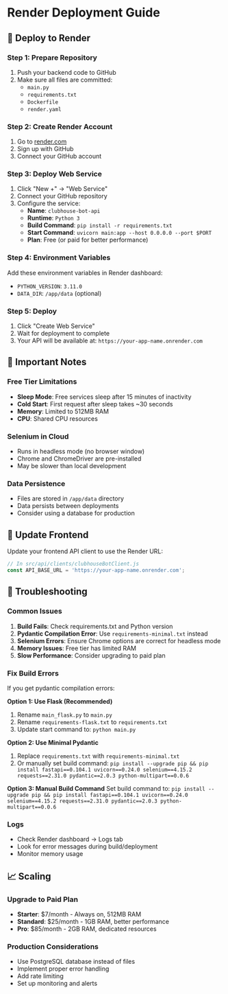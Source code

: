 # Render Deployment Guide

## 🚀 Deploy to Render

### Step 1: Prepare Repository
1. Push your backend code to GitHub
2. Make sure all files are committed:
   - `main.py`
   - `requirements.txt`
   - `Dockerfile`
   - `render.yaml`

### Step 2: Create Render Account
1. Go to [render.com](https://render.com)
2. Sign up with GitHub
3. Connect your GitHub account

### Step 3: Deploy Web Service
1. Click "New +" → "Web Service"
2. Connect your GitHub repository
3. Configure the service:
   - **Name**: `clubhouse-bot-api`
   - **Runtime**: `Python 3`
   - **Build Command**: `pip install -r requirements.txt`
   - **Start Command**: `uvicorn main:app --host 0.0.0.0 --port $PORT`
   - **Plan**: Free (or paid for better performance)

### Step 4: Environment Variables
Add these environment variables in Render dashboard:
- `PYTHON_VERSION`: `3.11.0`
- `DATA_DIR`: `/app/data` (optional)

### Step 5: Deploy
1. Click "Create Web Service"
2. Wait for deployment to complete
3. Your API will be available at: `https://your-app-name.onrender.com`

## 🔧 Important Notes

### Free Tier Limitations
- **Sleep Mode**: Free services sleep after 15 minutes of inactivity
- **Cold Start**: First request after sleep takes ~30 seconds
- **Memory**: Limited to 512MB RAM
- **CPU**: Shared CPU resources

### Selenium in Cloud
- Runs in headless mode (no browser window)
- Chrome and ChromeDriver are pre-installed
- May be slower than local development

### Data Persistence
- Files are stored in `/app/data` directory
- Data persists between deployments
- Consider using a database for production

## 🔄 Update Frontend

Update your frontend API client to use the Render URL:

```javascript
// In src/api/clients/clubhouseBotClient.js
const API_BASE_URL = 'https://your-app-name.onrender.com';
```

## 🐛 Troubleshooting

### Common Issues
1. **Build Fails**: Check requirements.txt and Python version
2. **Pydantic Compilation Error**: Use `requirements-minimal.txt` instead
3. **Selenium Errors**: Ensure Chrome options are correct for headless mode
4. **Memory Issues**: Free tier has limited RAM
5. **Slow Performance**: Consider upgrading to paid plan

### Fix Build Errors
If you get pydantic compilation errors:

**Option 1: Use Flask (Recommended)**
1. Rename `main_flask.py` to `main.py`
2. Rename `requirements-flask.txt` to `requirements.txt`
3. Update start command to: `python main.py`

**Option 2: Use Minimal Pydantic**
1. Replace `requirements.txt` with `requirements-minimal.txt`
2. Or manually set build command: `pip install --upgrade pip && pip install fastapi==0.104.1 uvicorn==0.24.0 selenium==4.15.2 requests==2.31.0 pydantic==2.0.3 python-multipart==0.0.6`

**Option 3: Manual Build Command**
Set build command to: `pip install --upgrade pip && pip install fastapi==0.104.1 uvicorn==0.24.0 selenium==4.15.2 requests==2.31.0 pydantic==2.0.3 python-multipart==0.0.6`

### Logs
- Check Render dashboard → Logs tab
- Look for error messages during build/deployment
- Monitor memory usage

## 📈 Scaling

### Upgrade to Paid Plan
- **Starter**: $7/month - Always on, 512MB RAM
- **Standard**: $25/month - 1GB RAM, better performance
- **Pro**: $85/month - 2GB RAM, dedicated resources

### Production Considerations
- Use PostgreSQL database instead of files
- Implement proper error handling
- Add rate limiting
- Set up monitoring and alerts
